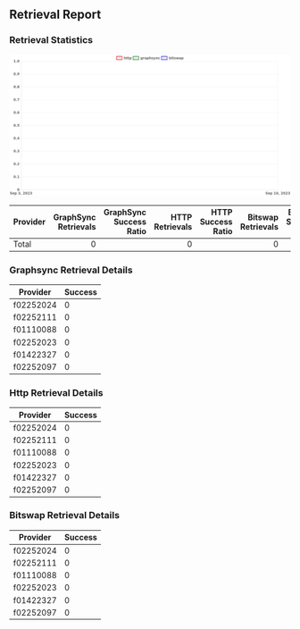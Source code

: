 ## Retrieval Report
### Retrieval Statistics
<img src="https://raw.githubusercontent.com/data-preservation-programs/filplus-checker-assets/main/filecoin-project/filecoin-plus-large-datasets/issues/2152/1694153950116.png"/>

| Provider | GraphSync Retrievals | GraphSync Success Ratio | HTTP Retrievals | HTTP Success Ratio | Bitswap Retrievals | Bitswap Success Ratio |
| :------- | -------------------: | ----------------------: | --------------: | -----------------: | -----------------: | --------------------: |
| Total    |                    0 |                         |               0 |                    |                  0 |                       |

### Graphsync Retrieval Details
| Provider  | Success |
| --------- | ------- |
| f02252024 | 0       |
| f02252111 | 0       |
| f01110088 | 0       |
| f02252023 | 0       |
| f01422327 | 0       |
| f02252097 | 0       |

### Http Retrieval Details
| Provider  | Success |
| --------- | ------- |
| f02252024 | 0       |
| f02252111 | 0       |
| f01110088 | 0       |
| f02252023 | 0       |
| f01422327 | 0       |
| f02252097 | 0       |

### Bitswap Retrieval Details
| Provider  | Success |
| --------- | ------- |
| f02252024 | 0       |
| f02252111 | 0       |
| f01110088 | 0       |
| f02252023 | 0       |
| f01422327 | 0       |
| f02252097 | 0       |
